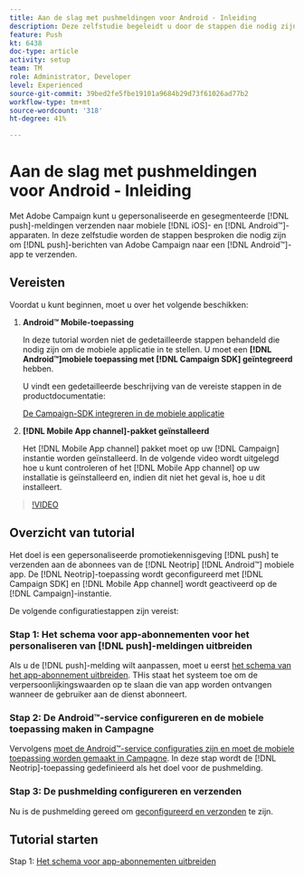 ```yaml
---
title: Aan de slag met pushmeldingen voor Android - Inleiding
description: Deze zelfstudie begeleidt u door de stappen die nodig zijn voor het verzenden van pushberichten van Adobe Campaign en het ontvangen van deze meldingen in uw Android™-app.
feature: Push
kt: 6438
doc-type: article
activity: setup
team: TM
role: Administrator, Developer
level: Experienced
source-git-commit: 39bed2fe5fbe19101a9684b29d73f61026ad77b2
workflow-type: tm+mt
source-wordcount: '318'
ht-degree: 41%

---
```


# Aan de slag met pushmeldingen voor Android - Inleiding

Met Adobe Campaign kunt u gepersonaliseerde en gesegmenteerde [!DNL push]-meldingen verzenden naar mobiele [!DNL iOS]- en [!DNL Android™]-apparaten. In deze zelfstudie worden de stappen besproken die nodig zijn om [!DNL push]-berichten van Adobe Campaign naar een [!DNL Android™]-app te verzenden.

## Vereisten

Voordat u kunt beginnen, moet u over het volgende beschikken:

1) **Android™ Mobile-toepassing**

   In deze tutorial worden niet de gedetailleerde stappen behandeld die nodig zijn om de mobiele applicatie in te stellen. U moet een **[!DNL Android™]mobiele toepassing met [!DNL Campaign SDK] geïntegreerd** hebben.

   U vindt een gedetailleerde beschrijving van de vereiste stappen in de productdocumentatie:

   [De Campaign-SDK integreren in de mobiele applicatie](https://experienceleague.adobe.com/docs/campaign-classic/using/sending-messages/sending-push-notifications/integrating-campaign-sdk-into-the-mobile-application.html?lang=nl)

2) **[!DNL Mobile App channel]-pakket geïnstalleerd**

   Het [!DNL Mobile App channel] pakket moet op uw [!DNL Campaign] instantie worden geïnstalleerd. In de volgende video wordt uitgelegd hoe u kunt controleren of het [!DNL Mobile App channel] op uw installatie is geïnstalleerd en, indien dit niet het geval is, hoe u dit installeert.

>[!VIDEO](https://video.tv.adobe.com/v/326544?quality=12)

## Overzicht van tutorial

Het doel is een gepersonaliseerde promotiekennisgeving [!DNL push] te verzenden aan de abonnees van de [!DNL Neotrip] [!DNL Android™] mobiele app. De [!DNL Neotrip]-toepassing wordt geconfigureerd met [!DNL Campaign SDK] en [!DNL Mobile App channel] wordt geactiveerd op de [!DNL Campaign]-instantie.

De volgende configuratiestappen zijn vereist:

### Stap 1: Het schema voor app-abonnementen voor het personaliseren van [!DNL push]-meldingen uitbreiden

Als u de [!DNL push]-melding wilt aanpassen, moet u eerst [het schema van het app-abonnement uitbreiden](/help/tutorial-get-started-with-push-notifications-for-android/extend-the-app-subscription-schema.md). THis staat het systeem toe om de verpersoonlijkingswaarden op te slaan die van app worden ontvangen wanneer de gebruiker aan de dienst abonneert.

### Stap 2: De Android™-service configureren en de mobiele toepassing maken in Campagne

Vervolgens [moet de Android™-service configuraties zijn en moet de mobiele toepassing worden gemaakt in Campagne](/help/tutorial-get-started-with-push-notifications-for-android/configure-an-android-service-in-campaign.md). In deze stap wordt de [!DNL Neotrip]-toepassing gedefinieerd als het doel voor de pushmelding.

### Stap 3: De pushmelding configureren en verzenden

Nu is de pushmelding gereed om [geconfigureerd en verzonden](/help/tutorial-get-started-with-push-notifications-for-android/configure-and-send-push-notifications.md) te zijn.

## Tutorial starten

Stap 1: [Het schema voor app-abonnementen uitbreiden](/help/tutorial-get-started-with-push-notifications-for-android/extend-the-app-subscription-schema.md)
